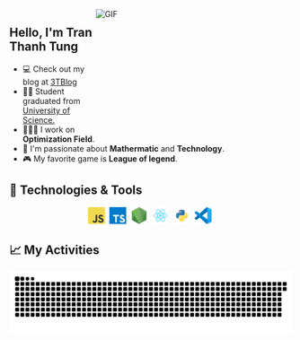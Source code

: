 <img alt="GIF" align="right" src="https://media.giphy.com/media/xUA7bdpLxQhsSQdyog/giphy.gif" width="350px" height="230" />

## Hello, I'm Tran Thanh Tung
- 💻 Check out my blog at [3TBlog](https://thanh-tung.vercel.app/)
- 👨‍🎓 Student graduated from [University of Science.](https://hus.vnu.edu.vn/)
- 👨🏻‍💻 I work on **Optimization Field**.
- 🔭 I'm passionate about **Mathermatic** and **Technology**.
- 🎮 My favorite game is **League of legend**.
<!-- ## :zap: GitHub Stats
<p align="center">
  <img src='https://github.com/Karhdo/github-stats/blob/master/generated/overview.svg#gh-dark-mode-only'>&emsp;
  <img src='https://github.com/Karhdo/github-stats/blob/master/generated/languages.svg#gh-dark-mode-only'>
</p> -->

## 🔧 Technologies & Tools

<div align="center">
  <code><img height="30" src="https://raw.githubusercontent.com/github/explore/80688e429a7d4ef2fca1e82350fe8e3517d3494d/topics/javascript/javascript.png"></code>&nbsp;
  <code><img height="30" src="https://github.com/github/explore/blob/a87affe848d686a8c2acf57cabd282550eb750b2/topics/typescript/typescript.png"></code>&nbsp;
  <code><img height="30" src="https://raw.githubusercontent.com/github/explore/80688e429a7d4ef2fca1e82350fe8e3517d3494d/topics/nodejs/nodejs.png"></code>&nbsp;
  <code><img height="30" src="https://github.com/github/explore/blob/a87affe848d686a8c2acf57cabd282550eb750b2/topics/react/react.png"></code>&nbsp;
  <code><img height="30" src="https://github.com/github/explore/blob/bdb16798c8e64ee4111cc080b0a4afcc0adf7136/topics/python/python.png"></code>&nbsp;
  <code><img height="30" src="https://raw.githubusercontent.com/github/explore/80688e429a7d4ef2fca1e82350fe8e3517d3494d/topics/visual-studio-code/visual-studio-code.png"></code>&nbsp;
</div>

## 📈 My Activities

<picture>
  <source media="(prefers-color-scheme: dark)" srcset="https://raw.githubusercontent.com/Tung-hehe/Tung-hehe/output/github-contribution-grid-snake-dark.svg">
  <source media="(prefers-color-scheme: light)" srcset="https://raw.githubusercontent.com/Tung-hehe/Tung-hehe/output/github-contribution-grid-snake.svg">
  <img alt="github contribution grid snake animation" src="https://raw.githubusercontent.com/Tung-hehe/Tung-hehe/output/github-contribution-grid-snake.svg">
</picture>
